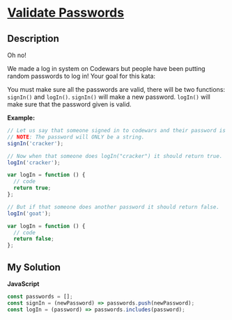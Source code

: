 # [Validate Passwords](https://www.codewars.com/kata/5838719c6754d618240000ff)

## Description

Oh no!

We made a log in system on Codewars but people have been putting random passwords to log in!
Your goal for this kata:

You must make sure all the passwords are valid, there will be two functions: `signIn()` and `logIn()`. `signIn()` will make a new password. `logIn()` will make sure that the password given is valid.

**Example:**

```js
// Let us say that someone signed in to codewars and their password is "cracker".
// NOTE: The password will ONLY be a string.
signIn('cracker');

// Now when that someone does logIn("cracker") it should return true.
logIn('cracker');

var logIn = function () {
  // code
  return true;
};

// But if that someone does another password it should return false.
logIn('goat');

var logIn = function () {
  // code
  return false;
};
```

## My Solution

**JavaScript**

```js
const passwords = [];
const signIn = (newPassword) => passwords.push(newPassword);
const logIn = (password) => passwords.includes(password);
```
